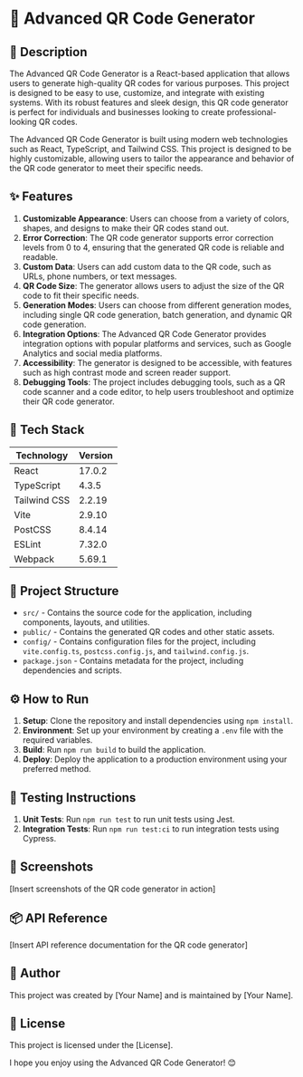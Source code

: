 🚀 **Advanced QR Code Generator**
=============================

📖 **Description**
----------------

The Advanced QR Code Generator is a React-based application that allows users to generate high-quality QR codes for various purposes. This project is designed to be easy to use, customize, and integrate with existing systems. With its robust features and sleek design, this QR code generator is perfect for individuals and businesses looking to create professional-looking QR codes.

The Advanced QR Code Generator is built using modern web technologies such as React, TypeScript, and Tailwind CSS. This project is designed to be highly customizable, allowing users to tailor the appearance and behavior of the QR code generator to meet their specific needs.

✨ **Features**
--------------

1. **Customizable Appearance**: Users can choose from a variety of colors, shapes, and designs to make their QR codes stand out.
2. **Error Correction**: The QR code generator supports error correction levels from 0 to 4, ensuring that the generated QR code is reliable and readable.
3. **Custom Data**: Users can add custom data to the QR code, such as URLs, phone numbers, or text messages.
4. **QR Code Size**: The generator allows users to adjust the size of the QR code to fit their specific needs.
5. **Generation Modes**: Users can choose from different generation modes, including single QR code generation, batch generation, and dynamic QR code generation.
6. **Integration Options**: The Advanced QR Code Generator provides integration options with popular platforms and services, such as Google Analytics and social media platforms.
7. **Accessibility**: The generator is designed to be accessible, with features such as high contrast mode and screen reader support.
8. **Debugging Tools**: The project includes debugging tools, such as a QR code scanner and a code editor, to help users troubleshoot and optimize their QR code generator.

🧰 **Tech Stack**
--------------

| Technology | Version |
| --- | --- |
| React | 17.0.2 |
| TypeScript | 4.3.5 |
| Tailwind CSS | 2.2.19 |
| Vite | 2.9.10 |
| PostCSS | 8.4.14 |
| ESLint | 7.32.0 |
| Webpack | 5.69.1 |

📁 **Project Structure**
-------------------------

* `src/` - Contains the source code for the application, including components, layouts, and utilities.
* `public/` - Contains the generated QR codes and other static assets.
* `config/` - Contains configuration files for the project, including `vite.config.ts`, `postcss.config.js`, and `tailwind.config.js`.
* `package.json` - Contains metadata for the project, including dependencies and scripts.

⚙️ **How to Run**
----------------

1. **Setup**: Clone the repository and install dependencies using `npm install`.
2. **Environment**: Set up your environment by creating a `.env` file with the required variables.
3. **Build**: Run `npm run build` to build the application.
4. **Deploy**: Deploy the application to a production environment using your preferred method.

🧪 **Testing Instructions**
-------------------------

1. **Unit Tests**: Run `npm run test` to run unit tests using Jest.
2. **Integration Tests**: Run `npm run test:ci` to run integration tests using Cypress.

📸 **Screenshots**
----------------

[Insert screenshots of the QR code generator in action]

📦 **API Reference**
----------------

[Insert API reference documentation for the QR code generator]

👤 **Author**
------------

This project was created by [Your Name] and is maintained by [Your Name].

📝 **License**
------------

This project is licensed under the [License].

I hope you enjoy using the Advanced QR Code Generator! 😊
